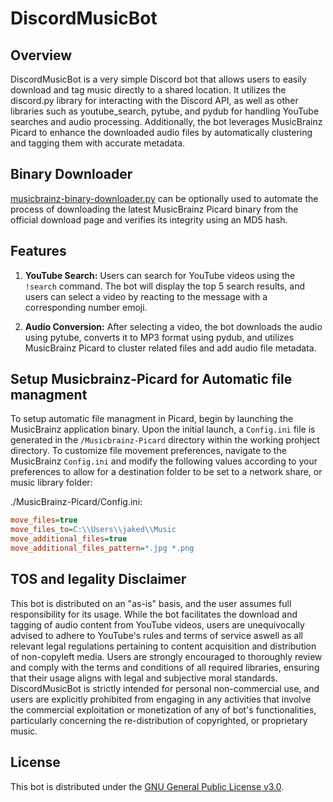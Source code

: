 # DiscordMusicBot

## Overview
DiscordMusicBot is a very simple Discord bot that allows users to easily download and tag music directly to a shared location. It utilizes the discord.py library for interacting with the Discord API, as well as other libraries such as youtube_search, pytube, and pydub for handling YouTube searches and audio processing. Additionally, the bot leverages MusicBrainz Picard to enhance the downloaded audio files by automatically clustering and tagging them with accurate metadata.

## Binary Downloader
[musicbrainz-binary-downloader.py](https://github.com/JakeTurner616/DiscordMusicBot/blob/main/musicbrainz-binary-downloader.py) can be optionally used to automate the process of downloading the latest MusicBrainz Picard binary from the official download page and verifies its integrity using an MD5 hash.

## Features
1. **YouTube Search:** Users can search for YouTube videos using the `!search` command. The bot will display the top 5 search results, and users can select a video by reacting to the message with a corresponding number emoji.

2. **Audio Conversion:** After selecting a video, the bot downloads the audio using pytube, converts it to MP3 format using pydub, and utilizes MusicBrainz Picard to cluster related files and add audio file metadata.

## Setup Musicbrainz-Picard for Automatic file managment

To setup automatic file managment in Picard, begin by launching the MusicBrainz application binary. Upon the initial launch, a `Config.ini` file is generated in the `/Musicbrainz-Picard` directory within the working prohject directory. To customize file movement preferences, navigate to the MusicBrainz `Config.ini` and modify the following values according to your preferences to allow for a destination folder to be set to a network share, or music library folder:

./MusicBrainz-Picard/Config.ini:
```Config.ini
move_files=true
move_files_to=C:\\Users\\jaked\\Music
move_additional_files=true
move_additional_files_pattern=*.jpg *.png
```


## TOS and legality Disclaimer
This bot is distributed on an "as-is" basis, and the user assumes full responsibility for its usage. While the bot facilitates the download and tagging of audio content from YouTube videos, users are unequivocally advised to adhere to YouTube's rules and terms of service aswell as all relevant legal regulations pertaining to content acquisition and distribution of non-copyleft media. Users are strongly encouraged to thoroughly review and comply with the terms and conditions of all required libraries, ensuring that their usage aligns with legal and subjective moral standards. DiscordMusicBot is strictly intended for personal non-commercial use, and users are explicitly prohibited from engaging in any activities that involve the commercial exploitation or monetization of any of bot's functionalities, particularly concerning the re-distribution of copyrighted, or proprietary music.

## License
This bot is distributed under the [GNU General Public License v3.0](https://github.com/JakeTurner616/DiscordMusicBot/blob/main/LICENSE).
